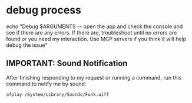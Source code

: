 # debug process

echo "Debug $ARGUMENTS -- open the app and check the console and see if there are any errors. If there are, troubleshoot until no errors are found or you need my interaction. Use MCP servers if you think it will help debug the issue"

## IMPORTANT: Sound Notification

After finishing responding to my request or running a command, run this command to notify me by sound:

```bash
afplay /System/Library/Sounds/Funk.aiff
```